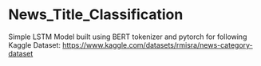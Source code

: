 # News_Title_Classification
Simple LSTM Model built using BERT tokenizer and pytorch for following Kaggle Dataset:
https://www.kaggle.com/datasets/rmisra/news-category-dataset
